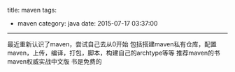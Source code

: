 title: maven
tags:
  - maven
category: java
date: 2015-07-17 03:37:00

---
最近重新认识了maven，尝试自己去从0开始
包括搭建maven私有仓库，配置maven，上传，编译，打包，脚本，构建自己的archtype等等
推荐maven的书 maven权威实战中文版  书是免费的 
